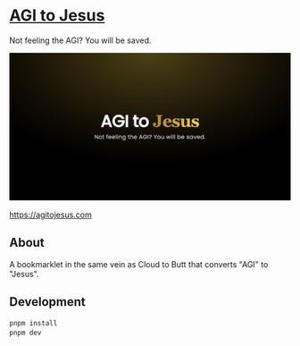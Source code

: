 # [AGI to Jesus](https://agitojesus.com)

Not feeling the AGI? You will be saved.

[![AGI to Jesus](./public/og-image.png)](https://agitojesus.com)

<https://agitojesus.com>

## About

A bookmarklet in the same vein as Cloud to Butt that converts "AGI" to "Jesus".

## Development

```sh
pnpm install
pnpm dev
```
